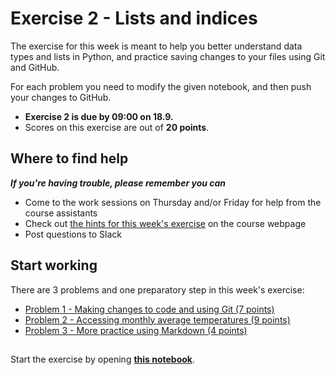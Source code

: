 # Exercise 2 - Lists and indices

The exercise for this week is meant to help you better understand data types and lists in Python, and practice saving changes to your files using Git and GitHub.

For each problem you need to modify the given notebook, and then push your changes to GitHub.


- **Exercise 2 is due by 09:00 on 18.9.**
- Scores on this exercise are out of **20 points**.

## Where to find help

**_If you're having trouble, please remember you can_**

- Come to the work sessions on Thursday and/or Friday for help from the course assistants
- Check out [the hints for this week's exercise](https://geo-python.github.io/site/lessons/L2/exercise-2.html) on the course webpage
- Post questions to Slack

## Start working

There are 3 problems and one preparatory step in this week's exercise:

 - [Problem 1 - Making changes to code and using Git (7 points)](Exercise-2.ipynb)
 - [Problem 2 - Accessing monthly average temperatures (9 points)](Exercise-2.ipynb)
 - [Problem 3 - More practice using Markdown (4 points)](Exercise-2.ipynb)


## 
Start the exercise by opening **[this notebook](Exercise-2.ipynb)**.
